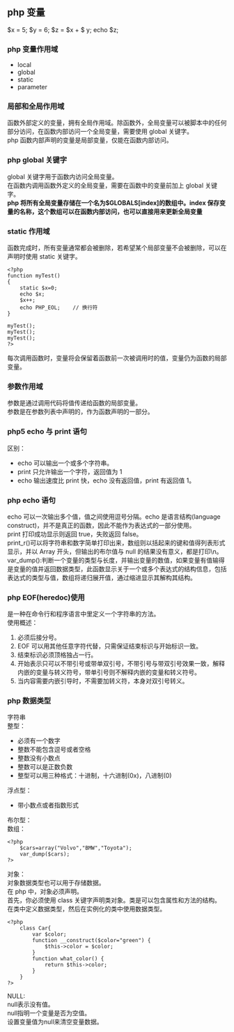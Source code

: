 ## php 变量

$x = 5;
$y = 6;
$z = $x + $ y;
echo $z;

### php 变量作用域

-   local
-   global
-   static
-   parameter

### 局部和全局作用域

函数外部定义的变量，拥有全局作用域。除函数外，全局变量可以被脚本中的任何部分访问，在函数内部访问一个全局变量，需要使用 global 关键字。  
php 函数内部声明的变量是局部变量，仅能在函数内部访问。

### php global 关键字

global 关键字用于函数内访问全局变量。  
在函数内调用函数外定义的全局变量，需要在函数中的变量前加上 global 关键字。  
**php 将所有全局变量存储在一个名为\$GLOBALS[index]的数组中。index 保存变量的名称，这个数组可以在函数内部访问，也可以直接用来更新全局变量**

### static 作用域

函数完成时，所有变量通常都会被删除，若希望某个局部变量不会被删除，可以在声明时使用 static 关键字。

```
<?php
function myTest()
{
    static $x=0;
    echo $x;
    $x++;
    echo PHP_EOL;    // 换行符
}

myTest();
myTest();
myTest();
?>
```

每次调用函数时，变量将会保留着函数前一次被调用时的值，变量仍为函数的局部变量。

### 参数作用域

参数是通过调用代码将值传递给函数的局部变量。  
参数是在参数列表中声明的，作为函数声明的一部分。

### php5 echo 与 print 语句

区别：

-   echo 可以输出一个或多个字符串。
-   print 只允许输出一个字符，返回值为 1
-   echo 输出速度比 print 快，echo 没有返回值，print 有返回值 1。

### php echo 语句

echo 可以一次输出多个值，值之间使用逗号分隔。echo 是语言结构(language construct)，并不是真正的函数，因此不能作为表达式的一部分使用。  
print 打印成功显示则返回 true，失败返回 false。  
print_r()可以将字符串和数字简单打印出来，数组则以括起来的键和值得列表形式显示，并以 Array 开头，但输出的布尔值与 null 的结果没有意义，都是打印\n。  
var_dump():判断一个变量的类型与长度，并输出变量的数值，如果变量有值输得是变量的值并返回数据类型，此函数显示关于一个或多个表达式的结构信息，包括表达式的类型与值，数组将递归展开值，通过缩进显示其解构其结构。

### php EOF(heredoc)使用

是一种在命令行和程序语言中里定义一个字符串的方法。  
使用概述：

1. 必须后接分号。
2. EOF 可以用其他任意字符代替，只需保证结束标识与开始标识一致。
3. 结束标识必须顶格独占一行。
4. 开始表示只可以不带引号或带单双引号，不带引号与带双引号效果一致，解释内嵌的变量与转义符号，带单引号则不解释内嵌的变量和转义符号。
5. 当内容需要内嵌引导时，不需要加转义符，本身对双引号转义。

### php 数据类型

字符串  
整型：

-   必须有一个数字
-   整数不能包含逗号或者空格
-   整数没有小数点
-   整数可以是正数负数
-   整型可以用三种格式：十进制，十六进制(0x)，八进制(0)

浮点型：

-   带小数点或者指数形式

布尔型：  
数组：

```
<?php
    $cars=array("Volvo","BMW","Toyota");
    var_dump($cars);
?>
```

对象：  
对象数据类型也可以用于存储数据。  
在 php 中，对象必须声明。  
首先，你必须使用 class 关键字声明类对象。类是可以包含属性和方法的结构。  
在类中定义数据类型，然后在实例化的类中使用数据类型。

```
<?php
    class Car{
        var $color;
        function __construct($color="green") {
            $this->color = $color;
        }
        function what_color() {
            return $this->color;
        }
    }
?>
```   

NULL:  
null表示没有值。  
null指明一个变量是否为空值。  
设置变量值为null来清空变量数据。  

